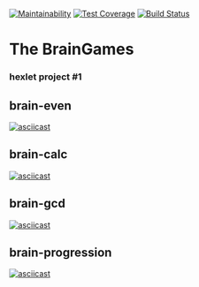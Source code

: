 [![Maintainability](https://api.codeclimate.com/v1/badges/f41f7e9a676743fe68cb/maintainability)](https://codeclimate.com/github/gapallex/project-lvl1-s438/maintainability)
[![Test Coverage](https://api.codeclimate.com/v1/badges/f41f7e9a676743fe68cb/test_coverage)](https://codeclimate.com/github/gapallex/project-lvl1-s438/test_coverage)
[![Build Status](https://travis-ci.com/gapallex/project-lvl1-s438.svg?branch=master)](https://travis-ci.com/gapallex/project-lvl1-s438)

# The BrainGames
### hexlet project #1

## brain-even
[![asciicast](https://asciinema.org/a/0zX7VhX5vDL17RSLsva6z1V6K.svg)](https://asciinema.org/a/0zX7VhX5vDL17RSLsva6z1V6K)

## brain-calc
[![asciicast](https://asciinema.org/a/PugmCBdKtdsuboLK22M14rG1q.svg)](https://asciinema.org/a/PugmCBdKtdsuboLK22M14rG1q)

## brain-gcd
[![asciicast](https://asciinema.org/a/kVNEAwEhFvbxcD6JewiZJQNDD.svg)](https://asciinema.org/a/kVNEAwEhFvbxcD6JewiZJQNDD)

## brain-progression
[![asciicast](https://asciinema.org/a/thkFdFirMifdldxgBIeBAcIFl.svg)](https://asciinema.org/a/thkFdFirMifdldxgBIeBAcIFl)